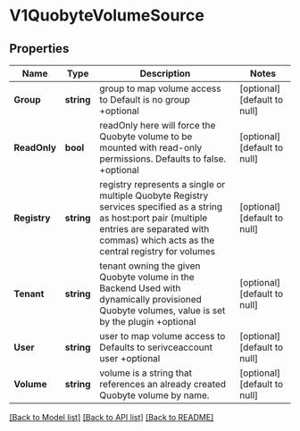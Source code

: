 # V1QuobyteVolumeSource

## Properties
Name | Type | Description | Notes
------------ | ------------- | ------------- | -------------
**Group** | **string** | group to map volume access to Default is no group +optional | [optional] [default to null]
**ReadOnly** | **bool** | readOnly here will force the Quobyte volume to be mounted with read-only permissions. Defaults to false. +optional | [optional] [default to null]
**Registry** | **string** | registry represents a single or multiple Quobyte Registry services specified as a string as host:port pair (multiple entries are separated with commas) which acts as the central registry for volumes | [optional] [default to null]
**Tenant** | **string** | tenant owning the given Quobyte volume in the Backend Used with dynamically provisioned Quobyte volumes, value is set by the plugin +optional | [optional] [default to null]
**User** | **string** | user to map volume access to Defaults to serivceaccount user +optional | [optional] [default to null]
**Volume** | **string** | volume is a string that references an already created Quobyte volume by name. | [optional] [default to null]

[[Back to Model list]](../README.md#documentation-for-models) [[Back to API list]](../README.md#documentation-for-api-endpoints) [[Back to README]](../README.md)


